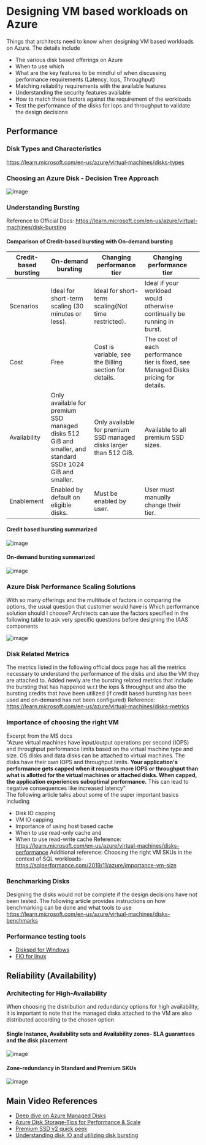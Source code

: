 # Designing VM based workloads on Azure 
Things that architects need to know when designing VM based workloads on Azure. The details include
- The various disk based offerings on Azure
- When to use which
- What are the key features to be mindful of when discussing performance requirements (Latency, Iops, Throughput)
- Matching reliability requirements with the available features
- Understanding the security features available
- How to match these factors against the requirement of the workloads
- Test the performance of the disks for Iops and throughput to validate the design decisions

## Performance
### Disk Types and Characteristics
https://learn.microsoft.com/en-us/azure/virtual-machines/disks-types

### Choosing an Azure Disk - Decision Tree Approach

![image](https://user-images.githubusercontent.com/13979783/209492637-b9f3d96f-ed63-4fa5-8d51-9cbf67eaa53a.png)


### Understanding Bursting

Reference to Official Docs: https://learn.microsoft.com/en-us/azure/virtual-machines/disk-bursting  
#### Comparison of Credit-based bursting with On-demand bursting

| Credit-based   bursting | On-demand   bursting                                                                                          | Changing   performance tier                                         | Changing   performance tier                                                            |   |
|-------------------------|---------------------------------------------------------------------------------------------------------------|---------------------------------------------------------------------|----------------------------------------------------------------------------------------|---|
| Scenarios               | Ideal for   short-term scaling (30 minutes or less).                                                          | Ideal for   short-term scaling(Not time restricted).                | Ideal if your   workload would otherwise continually be running in burst.              |   |
| Cost                    | Free                                                                                                          | Cost   is variable, see the Billing section for details.            | The   cost of each performance tier is fixed, see Managed Disks   pricing for details. |   |
| Availability            | Only available   for premium SSD managed disks 512 GiB and smaller, and standard SSDs 1024 GiB   and smaller. | Only available   for premium SSD managed disks larger than 512 GiB. | Available to   all premium SSD sizes.                                                  |   |
| Enablement              | Enabled by   default on eligible disks.                                                                       | Must be enabled   by user.                                          | User must   manually change their tier.                                                |   |

#### Credit based bursting summarized  

![image](https://user-images.githubusercontent.com/13979783/209492788-a922edf2-4529-4448-9769-aafbaedb1ced.png)

#### On-demand bursting summarized  

![image](https://user-images.githubusercontent.com/13979783/209492862-11b19ae2-3f84-4097-a334-516b472a16dc.png)  

### Azure Disk Performance Scaling Solutions
With so many offerings and the multitude of factors in comparing the options, the usual question that customer would have is Which performance solution should I choose? Architects can use the factors specified in the following table to ask very specific questions before designing the IAAS components

![image](https://user-images.githubusercontent.com/13979783/209493381-928109d2-0571-4a14-bbb5-48148939a928.png)

### Disk Related Metrics
The metrics listed in the following official docs page has all the metrics necessary to understand the performance of the disks and also the VM they are attached to. Added newly are the bursting related metrics that include the bursting that has happened w.r.t the iops & throughput and also the bursting credits that have been utilized (if credit based bursting has been used and on-demand has not been configured)
Reference: https://learn.microsoft.com/en-us/azure/virtual-machines/disks-metrics

### Importance of choosing the right VM 
Excerpt from the MS docs  
"Azure virtual machines have input/output operations per second (IOPS) and throughput performance limits based on the virtual machine type and size. OS disks and data disks can be attached to virtual machines. The disks have their own IOPS and throughput limits.
**Your application's performance gets capped when it requests more IOPS or throughput than what is allotted for the virtual machines or attached disks. When capped, the application experiences suboptimal performance.** This can lead to negative consequences like increased latency"  
The following article talks about some of the super important basics including
- Disk IO capping
- VM IO capping
- Importance of using host based cache
- When to use read-only cache and 
- When to use read-write cache
Reference: https://learn.microsoft.com/en-us/azure/virtual-machines/disks-performance
Additional reference: Choosing the right VM SKUs in the context of SQL workloads- https://sqlperformance.com/2019/11/azure/importance-vm-size 

### Benchmarking Disks
Designing the disks would not be complete if the design decisions have not been tested. The following article provides instructions on how benchmarking can be done and what tools to use  
https://learn.microsoft.com/en-us/azure/virtual-machines/disks-benchmarks

### Performance testing tools
- [Diskspd for Windows](https://github.com/Microsoft/diskspd/wiki/)
- [FIO for linux](http://freecode.com/projects/fio)

## Reliability  (Availability)

### Architecting for High-Availability
When choosing the distribution and redundancy options for high availability, it is important to note that the managed disks attached to the VM are also distributed according to the chosen option  
#### Single Instance, Availability sets and Availability zones- SLA guarantees and the disk placement 
![image](https://user-images.githubusercontent.com/13979783/209507454-268ad85e-c47d-4d8a-90cf-37f4f9c300c6.png)

#### Zone-redundancy in Standard and Premium SKUs
![image](https://user-images.githubusercontent.com/13979783/209507619-6ff277fe-a698-4c9c-b263-fe8733600ac5.png)


## Main Video References
- [Deep dive on Azure Managed Disks](https://www.youtube.com/watch?v=2nPZyLmciN4&list=WL&index=7&ab_channel=JohnSavill%27sTechnicalTraining)
- [Azure Disk Storage-Tips for Performance & Scale](https://www.youtube.com/watch?v=i2Xm2HNy92o&ab_channel=MicrosoftAzure)
- [Premium SSD v2 quick peek](https://www.youtube.com/watch?v=GFfztuVtjpI)
- [Understanding disk IO and utilizing disk bursting](https://www.youtube.com/watch?v=a5CISpwo5I8&list=PLQL1JGGe-t0s0D5Vl6VRfc4HqeRgMiTav&index=59&t=146s)




  
